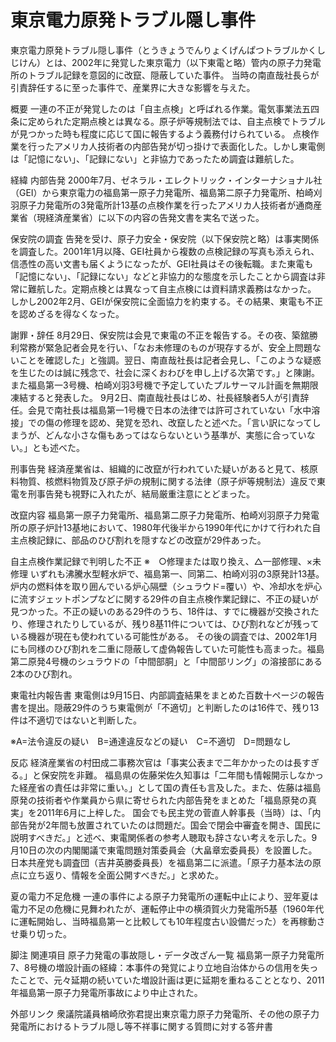 # 東京電力原発トラブル隠し事件

東京電力原発トラブル隠し事件（とうきょうでんりょくげんぱつトラブルかくしじけん）とは、2002年に発覚した東京電力（以下東電と略）管内の原子力発電所のトラブル記録を意図的に改竄、隠蔽していた事件。
当時の南直哉社長らが引責辞任するに至った事件で、産業界に大きな影響を与えた。

概要
一連の不正が発覚したのは「自主点検」と呼ばれる作業。電気事業法五四条に定められた定期点検とは異なる。原子炉等規制法では、自主点検でトラブルが見つかった時も程度に応じて国に報告するよう義務付けられている。
点検作業を行ったアメリカ人技術者の内部告発が切っ掛けで表面化した。しかし東電側は「記憶にない」、「記録にない」と非協力であったため調査は難航した。

経緯
内部告発
2000年7月、ゼネラル・エレクトリック・インターナショナル社（GEI）から東京電力の福島第一原子力発電所、福島第二原子力発電所、柏崎刈羽原子力発電所の3発電所計13基の点検作業を行ったアメリカ人技術者が通商産業省（現経済産業省）に以下の内容の告発文書を実名で送った。

保安院の調査
告発を受け、原子力安全・保安院（以下保安院と略）は事実関係を調査した。2001年1月以降、GEI社員から複数の点検記録の写真も添えられ、信憑性の高い文書も届くようになったが、GEI社員はその後転職。また東電も「記憶にない」、「記録にない」などと非協力的な態度を示したことから調査は非常に難航した。定期点検とは異なって自主点検には資料請求義務はなかった。
しかし2002年2月、GEIが保安院に全面協力を約束する。その結果、東電も不正を認めざるを得なくなった。

謝罪・辞任
8月29日、保安院は会見で東電の不正を報告する。その夜、築舘勝利常務が緊急記者会見を行い、「なお未修理のものが現存するが、安全上問題ないことを確認した」と強調。翌日、南直哉社長は記者会見し、「このような疑惑を生じたのは誠に残念で、社会に深くおわびを申し上げる次第です。」と陳謝。また福島第一3号機、柏崎刈羽3号機で予定していたプルサーマル計画を無期限凍結すると発表した。
9月2日、南直哉社長はじめ、社長経験者5人が引責辞任。会見で南社長は福島第一1号機で日本の法律では許可されていない「水中溶接」での傷の修理を認め、発覚を恐れ、改竄したと述べた。「言い訳になってしまうが、どんな小さな傷もあってはならないという基準が、実態に合っていない。」とも述べた。

刑事告発
経済産業省は、組織的に改竄が行われていた疑いがあると見て、核原料物質、核燃料物質及び原子炉の規制に関する法律（原子炉等規制法）違反で東電を刑事告発も視野に入れたが、結局厳重注意にとどまった。

改竄内容
福島第一原子力発電所、福島第二原子力発電所、柏崎刈羽原子力発電所の原子炉計13基地において、1980年代後半から1990年代にかけて行われた自主点検記録に、部品のひび割れを隠すなどの改竄が29件あった。

自主点検作業記録で判明した不正
※　○修理または取り換え、△一部修理、×未修理
いずれも沸騰水型軽水炉で、福島第一、同第二、柏崎刈羽の3原発計13基。炉内の燃料体を取り囲んでいる炉心隔壁（シュラウド=覆い）や、冷却水を炉心に流すジェットポンプなどに関する29件の自主点検作業記録に、不正の疑いが見つかった。不正の疑いのある29件のうち、18件は、すでに機器が交換されたり、修理されたりしているが、残り8基11件については、ひび割れなどが残っている機器が現在も使われている可能性がある。
その後の調査では、2002年1月にも同様のひび割れを二重に隠蔽して虚偽報告していた可能性も高まった。福島第二原発4号機のシュラウドの「中間部胴」と「中間部リング」の溶接部にある2本のひび割れ。

東電社内報告書
東電側は9月15日、内部調査結果をまとめた百数十ページの報告書を提出。隠蔽29件のうち東電側が「不適切」と判断したのは16件で、残り13件は不適切ではないと判断した。

※A=法令違反の疑い　B=通達違反などの疑い　C=不適切　D=問題なし

反応
経済産業省の村田成二事務次官は「事実公表まで二年かかったのは長すぎる。」と保安院を非難。
福島県の佐藤栄佐久知事は「二年間も情報開示しなかった経産省の責任は非常に重い。」として国の責任も言及した。また、佐藤は福島原発の技術者や作業員から県に寄せられた内部告発をまとめた「福島原発の真実」を2011年6月に上梓した。
国会でも民主党の菅直人幹事長（当時）は、「内部告発が2年間も放置されていたのは問題だ。国会で閉会中審査を開き、国民に説明すべきだ。」と述べ、東電関係者の参考人聴取も辞さない考えを示した。9月10日の次の内閣閣議で東電問題対策委員会（大畠章宏委員長）を設置した。
日本共産党も調査団（吉井英勝委員長）を福島第二に派遣。「原子力基本法の原点に立ち返り、情報を全面公開すべきだ。」と求めた。

夏の電力不足危機
一連の事件による原子力発電所の運転中止により、翌年夏は電力不足の危機に見舞われたが、運転停止中の横須賀火力発電所5基（1960年代に運転開始し、当時福島第一と比較しても10年程度古い設備だった）を再稼動させ乗り切った。

脚注
関連項目
原子力発電の事故隠し・データ改ざん一覧
福島第一原子力発電所7、8号機の増設計画の経緯：本事件の発覚により立地自治体からの信用を失ったことで、元々延期の続いていた増設計画は更に延期を重ねることとなり、2011年福島第一原子力発電所事故により中止された。

外部リンク
衆議院議員楢崎欣弥君提出東京電力原子力発電所、その他の原子力発電所におけるトラブル隠し等不祥事に関する質問に対する答弁書
